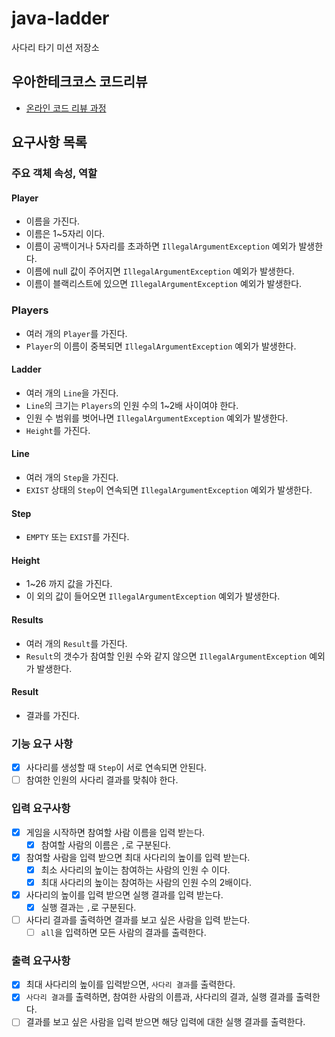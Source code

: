 # java-ladder

사다리 타기 미션 저장소

## 우아한테크코스 코드리뷰

- [온라인 코드 리뷰 과정](https://github.com/woowacourse/woowacourse-docs/blob/master/maincourse/README.md)

## 요구사항 목록

### 주요 객체 속성, 역할

#### Player

- 이름을 가진다.
- 이름은 1~5자리 이다.
- 이름이 공백이거나 5자리를 초과하면 `IllegalArgumentException` 예외가 발생한다.
- 이름에 null 값이 주어지면 `IllegalArgumentException` 예외가 발생한다.
- 이름이 블랙리스트에 있으면 `IllegalArgumentException` 예외가 발생한다.

### Players

- 여러 개의 `Player`를 가진다.
- `Player`의 이름이 중복되면 `IllegalArgumentException` 예외가 발생한다.

#### Ladder

- 여러 개의 `Line`을 가진다.
- `Line`의 크기는 `Players`의 인원 수의 1~2배 사이여야 한다.
- 인원 수 범위를 벗어나면 `IllegalArgumentException` 예외가 발생한다.
- `Height`를 가진다.

#### Line

- 여러 개의 `Step`을 가진다.
- `EXIST` 상태의 `Step`이 연속되면 `IllegalArgumentException` 예외가 발생한다.

#### Step

- `EMPTY` 또는 `EXIST`를 가진다.

#### Height

- 1~26 까지 값을 가진다.
- 이 외의 값이 들어오면 `IllegalArgumentException` 예외가 발생한다.

#### Results

- 여러 개의 `Result`를 가진다.
- `Result`의 갯수가 참여할 인원 수와 같지 않으면 `IllegalArgumentException` 예외가 발생한다.

#### Result

- 결과를 가진다.

### 기능 요구 사항
- [X] 사다리를 생성할 때 `Step`이 서로 연속되면 안된다.
- [ ] 참여한 인원의 사다리 결과를 맞춰야 한다.

### 입력 요구사항

- [X] 게임을 시작하면 참여할 사람 이름을 입력 받는다.
    - [X] 참여할 사람의 이름은 `,`로 구분된다.
- [X] 참여할 사람을 입력 받으면 최대 사다리의 높이를 입력 받는다.
    - [X] 최소 사다리의 높이는 참여하는 사람의 인원 수 이다.
    - [X] 최대 사다리의 높이는 참여하는 사람의 인원 수의 2배이다.
- [X] 사다리의 높이를 입력 받으면 실행 결과를 입력 받는다.
    - [X] 실행 결과는 `,`로 구분된다.
- [ ] 사다리 결과를 출력하면 결과를 보고 싶은 사람을 입력 받는다.
    - [ ] `all`을 입력하면 모든 사람의 결과를 출력한다. 

### 출력 요구사항

- [X] 최대 사다리의 높이를 입력받으면, `사다리 결과`를 출력한다.
- [X] `사다리 결과`를 출력하면, 참여한 사람의 이름과, 사다리의 결과, 실행 결과를 출력한다.
- [ ] 결과를 보고 싶은 사람을 입력 받으면 해당 입력에 대한 실행 결과를 출력한다.
